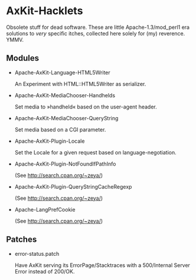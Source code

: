 AxKit-Hacklets
=================================

Obsolete stuff for dead software. These are little Apache-1.3/mod_perl1 era
solutions to *very* specific itches, collected here solely for (my) reverence.
YMMV.

Modules
-------

* Apache-AxKit-Language-HTML5Writer

    An Experiment with HTML::HTML5Writer as serializer.

* Apache-AxKit-MediaChooser-Handhelds

    Set media to »handheld« based on the user-agent header.

* Apache-AxKit-MediaChooser-QueryString

    Set media based on a CGI parameter.
 
* Apache-AxKit-Plugin-Locale

    Set the Locale for a given request based on language-negotiation. 

* Apache-AxKit-Plugin-NotFoundIfPathInfo

    (See http://search.cpan.org/~zeya/)

* Apache-AxKit-Plugin-QueryStringCacheRegexp

    (See http://search.cpan.org/~zeya/)

* Apache-LangPrefCookie

    (See http://search.cpan.org/~zeya/)


Patches
-------

* error-status.patch

    Have AxKit serving its ErrorPage/Stacktraces with a 500/Internal Server
    Error instead of 200/OK. 
